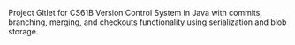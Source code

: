 Project Gitlet for CS61B
Version Control System in Java with commits, branching, merging, and checkouts functionality using serialization and blob storage.
